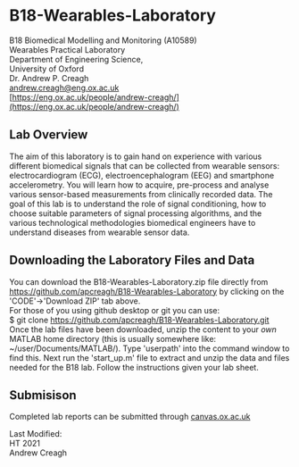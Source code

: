 # B18-Wearables-Laboratory
B18 Biomedical Modelling and Monitoring (A10589) <br /> 
Wearables Practical Laboratory <br />
Department of Engineering Science,<br />
University of Oxford<br />
Dr. Andrew P. Creagh<br />
[andrew.creagh@eng.ox.ac.uk](andrew.creagh@eng.ox.ac.uk)\
[https://eng.ox.ac.uk/people/andrew-creagh/](https://eng.ox.ac.uk/people/andrew-creagh/)
## Lab Overview
The aim of this laboratory is to gain hand on experience with various different biomedical signals that can be collected from wearable sensors: electrocardiogram (ECG), electroencephalogram (EEG) and smartphone accelerometry. You will learn how to acquire, pre-process and analyse various sensor-based measurements from clinically recorded data. The goal of this lab is to understand the role of signal conditioning, how to choose suitable parameters of signal processing algorithms, and the various technological methodologies biomedical engineers have to understand diseases from wearable sensor data.
## Downloading the Laboratory Files and Data
You can download the B18-Wearables-Laboratory.zip file directly from https://github.com/apcreagh/B18-Wearables-Laboratory by clicking on the 'CODE'->'Download ZIP' tab above. \
For those of you using github desktop or git you can use:\
$ git clone https://github.com/apcreagh/B18-Wearables-Laboratory.git \
Once the lab files have been downloaded, unzip the content to your *own* MATLAB home directory (this is usually somewhere like: ~/user/Documents/MATLAB/). Type 'userpath' into the command window to find this. Next run the 'start_up.m' file to extract and unzip the data and files needed for the B18 lab. Follow the instructions given your lab sheet. 
## Submisison 
Completed lab reports can be submitted through [canvas.ox.ac.uk](canvas.ox.ac.uk)

Last Modified:\
HT 2021\
Andrew Creagh
